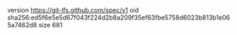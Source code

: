 version https://git-lfs.github.com/spec/v1
oid sha256:ed5f6e5e5d67f043f224d2b8a209f35ef63fbe5758d6023b813b1e065a7462d8
size 681
